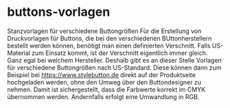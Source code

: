 # buttons-vorlagen
Stanzvorlagen für verschiedene Buttongrößen
Für die Erstellung von Druckvorlagen für Buttons, die bei den verschiedenen BUttonherstellern bestellt werden können, benötigt man einen definierten Verschnitt.
Falls US-Material zum Einsatz kommt, ist der Verschnitt eigentlich immer gleich. Ganz egal bei welchem Hersteller. Deshalb gibt es an dieser Stelle Vorlagen für verschiedene Buttongrößen nach US-Standard.
Diese können dann zum Beispiel bei https://www.stylebutton.de direkt auf der Produktseite hochgeladen werden, ohne den Umweg über den Buttondesigner zu nehmen. Damit ist sichergestellt, dass die Farbwerte korrekt im CMYK übernommen werden. Andernfalls erfolgt eine Umwandlung in RGB.
